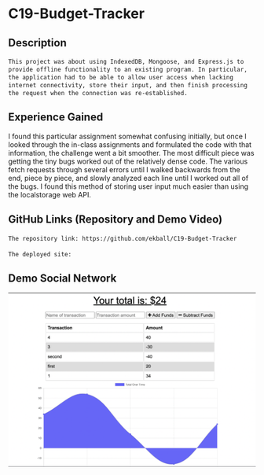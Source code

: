 # C19-Budget-Tracker

## Description

    This project was about using IndexedDB, Mongoose, and Express.js to provide offline functionality to an existing program. In particular, the application had to be able to allow user access when lacking internet connectivity, store their input, and then finish processing the request when the connection was re-established.

## Experience Gained

   I found this particular assignment somewhat confusing initially, but once I looked through the in-class assignments and formulated the code with that information, the challenge went a bit smoother. The most difficult piece was getting the tiny bugs worked out of the relatively dense code. The various fetch requests through several errors until I walked backwards from the end, piece by piece, and slowly analyzed each line until I worked out all of the bugs. I found this method of storing user input much easier than using the localstorage web API.

## GitHub Links (Repository and Demo Video)

    The repository link: https://github.com/ekball/C19-Budget-Tracker

    The deployed site: 

## Demo Social Network

![demo-budget-tracker](./assets/images/screenshot.png)